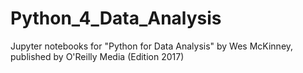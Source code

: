 # Python_4_Data_Analysis
Jupyter notebooks for "Python for Data Analysis" by Wes McKinney, published by O'Reilly Media (Edition 2017)
